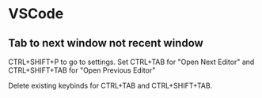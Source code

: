 # VSCode

## Tab to next window not recent window

CTRL+SHIFT+P to go to settings. Set CTRL+TAB for "Open Next Editor" and CTRL+SHIFT+TAB for "Open Previous Editor"

Delete existing keybinds for CTRL+TAB and CTRL+SHIFT+TAB.